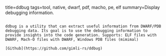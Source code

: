 title=ddbug 
tags=tool, native, dwarf, pdf, macho, pe, elf
summary=Display debugging information.
~~~~~~

ddbug is a utility that can extract useful information from DWARF/PDB debugging data. Its goal is to use the debugging information to provide insights into the code generation. Supports: ELF files with DWARF, Mach-O files with DWARF, Windows PDB files (mimimal)

[Github](https://github.com/gimli-rs/ddbug)

